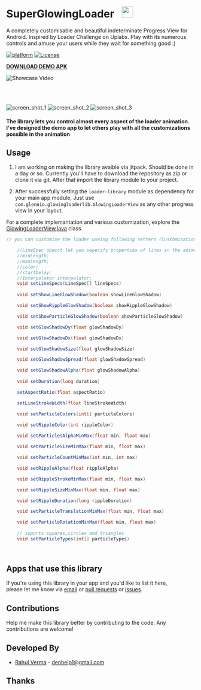# SuperGlowingLoader &nbsp; <img alt="app_icon" src="assets/web_40.png" height="30" style="margin-bottom:-6px;"/>



A completely customisable and beautiful indeterminate Progress View for Android. Inspired by Loader Challenge on Uplabs. Play with its numerous controls and amuse your users while they wait for something good :)

[![platform](https://img.shields.io/badge/platform-Android-yellow.svg)](https://www.android.com)
[![License](https://img.shields.io/badge/license-Apache%202-4EB1BA.svg?style=flat-square)](https://www.apache.org/licenses/LICENSE-2.0.html)

**[DOWNLOAD DEMO APK](assets/Super%20GLowing%20Loader%20Demo.apk)**

![Showcase Video](assets/main_cover.gif)

</br>
</br>

![screen_shot_1](assets/screenshot_1.gif) ![screen_shot_2](assets/screenshot_2.gif) ![screen_shot_3](assets/screenshot_3.gif)

#### The library lets you control almost every aspect of the loader animation. I've designed the demo app to let others play with all the customizations possible in the animation  


## Usage

1. I am working on making the library avaible via jitpack. Should be done in a day or so. Currently you'll have to download the repository as zip or clone it via git. After that import the library module to your project. 

2. After successfully setting the `loader-library` module as dependency for your main app module, Just use `com.glennio.glowingloaderlib.GlowingLoaderView` as any other progress view in your layout.

For a complete implemantation and various customization, explore the [GlowingLoaderView.java](loader-library/src/main/java/com/glennio/glowingloaderlib/GlowingLoaderView.java) class.

```java
// you can customise the loader useing following setters (Customisation via attributes is a work in progress)

    //LineSpec obecct let you sepecify properties of lines in the animation
    //minLength;
    //maxLength;
    //color;
    //startDelay;
    //Interpolator interpolator;
    void setLineSpecs(LineSpec[] lineSpecs) 
  
    void setShowLineGlowShadow(boolean showLineGlowShadow)

    void setShowRippleGlowShadow(boolean showRippleGlowShadow)

    void setShowParticleGlowShadow(boolean showParticleGlowShadow)

    void setGlowShadowDy(float glowShadowDy)

    void setGlowShadowDx(float glowShadowDx) 

    void setGlowShadowSize(float glowShadowSize) 

    void setGlowShadowSpread(float glowShadowSpread)

    void setGlowShadowAlpha(float glowShadowAlpha)
    
    void setDuration(long duration) 

    setAspectRatio(float aspectRatio)

    setLineStrokeWidth(float lineStrokeWidth)

    void setParticleColors(int[] particleColors)
    
    void setRippleColor(int rippleColor) 

    void setParticlesAlphaMinMax(float min, float max) 

    void setParticleSizeMinMax(float min, float max)

    void setParticleCountMinMax(int min, int max)

    void setRippleAlpha(float rippleAlpha) 

    void setRippleStrokeMinMax(float min, float max)

    void setRippleSizeMinMax(float min, float max) 

    void setRippleDuration(long rippleDuration)

    void setParticleTranslationMinMax(float min, float max)

    void setParticleRotationMinMax(float min, float max)
    
    // suports squares,circles and triangles
    void setParticleTypes(int[] particleTypes) 
    
    
```

## Apps that use this library

If you're using this library in your app and you'd like to list it here,  
please let me know via [email](mailto:denhelp1@gmail.com) or [pull requests](https://github.com/surahul/SuperGlowingLoader/pulls) or [issues](https://github.com/surahul/SuperGlowingLoader/issues).


## Contributions

Help me make this library better by contributing to the code. Any contributions are welcome!  


## Developed By

* [Rahul Verma](https://www.facebook.com/iamsurahul) - [denhelp1@gmail.com](mailto:rv@videoder.com)


## Thanks
